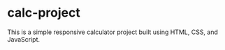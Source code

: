 # calc-project
This is a simple responsive calculator project built using HTML, CSS, and JavaScript.

